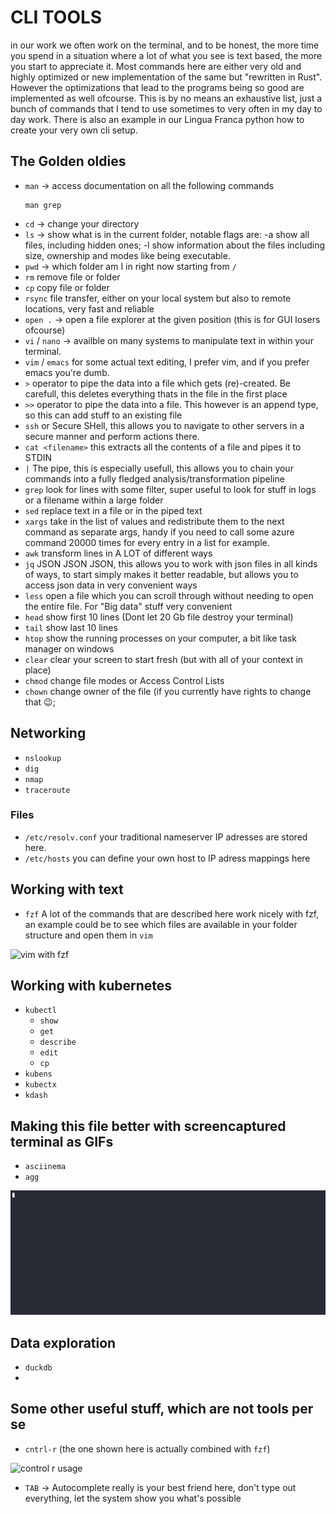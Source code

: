 # CLI TOOLS

in our work we often work on the terminal, and to be honest, the more time you spend in a situation where a lot of what
you see is text based, the more you start to appreciate it. Most commands here are either very old and highly optimized
or new implementation of the same but "rewritten in Rust". However the optimizations that lead to the programs being so
good are implemented as well ofcourse. This is by no means an exhaustive list, just a bunch of commands that I tend to
use sometimes to very often in my day to day work. There is also an example in our Lingua Franca python how to create
your very own cli setup. 

## The Golden oldies

- `man` -> access documentation on all the following commands 
  ```shell
  man grep
  ```
- `cd` -> change your directory
- `ls` -> show what is in the current folder, notable flags are: -a show all files, including hidden ones; -l show 
information about the files including size, ownership and modes like being executable. 
- `pwd` -> which folder am I in right now starting from `/`
- `rm` remove file or folder
- `cp` copy file or folder 
- `rsync` file transfer, either on your local system but also to remote locations, very fast and reliable
- `open .` -> open a file explorer at the given position (this is for GUI losers ofcourse)
- `vi` / `nano` -> availble on many systems to manipulate text in within your terminal. 
- `vim` / `emacs` for some actual text editing, I prefer vim, and if you prefer emacs you're dumb. 
- `>` operator to pipe the data into a file which gets (re)-created. Be carefull, this deletes everything thats in the file in the first place
- `>>` operator to pipe the data into a file. This however is an append type, so this can add stuff to an existing file
- `ssh` or Secure SHell, this allows you to navigate to other servers in a secure manner and perform actions there. 
- `cat <filename>` this extracts all the contents of a file and pipes it to STDIN 
- `|` The pipe, this is especially usefull, this allows you to chain your commands into a fully fledged analysis/transformation pipeline
- `grep` look for lines with some filter, super useful to look for stuff in logs or a filename within a large folder
- `sed` replace text in a file or in the piped text
- `xargs` take in the list of values and redistribute them to the next command as separate args, handy if you need to call some azure command 20000 times for every entry in a list for example. 
- `awk` transform lines in A LOT of different ways 
- `jq` JSON JSON JSON, this allows you to work with json files in all kinds of ways, to start simply makes it better readable, but allows you to access json data in very convenient ways
- `less` open a file which you can scroll through without needing to open the entire file. For "Big data" stuff very convenient
- `head` show first 10 lines (Dont let 20 Gb file destroy your terminal)
- `tail` show last 10 lines 
- `htop` show the running processes on your computer, a bit like task manager on windows
- `clear` clear your screen to start fresh (but with all of your context in place)
- `chmod` change file modes or Access Control Lists 
- `chown` change owner of the file (if you currently have rights to change that 😉;


## Networking

- `nslookup`
- `dig`
- `nmap`
- `traceroute`

### Files

- `/etc/resolv.conf` your traditional nameserver IP adresses are stored here. 
- `/etc/hosts` you can define your own host to IP adress mappings here


## Working with text

- `fzf`
    A lot of the commands that are described here work nicely with fzf, an example could be to see which files are
available in your folder structure and open them in `vim`

<img src="./resources/vim_fzf.gif" width="800" alt="vim with fzf"/>

## Working with kubernetes

- `kubectl`
  - `show`
  - `get`
  - `describe`
  - `edit`
  - `cp`
- `kubens`
- `kubectx`
- `kdash`


## Making this file better with screencaptured terminal as GIFs

- `asciinema`
- `agg` 

![Example](resources/show_terminal.gif)


## Data exploration

- `duckdb`
- 


## Some other useful stuff, which are not tools per se

- `cntrl-r` (the one shown here is actually combined with `fzf`)

<img src="./resources/control_r.gif" alt="control r usage"/>

- `TAB` -> Autocomplete really is your best friend here, don't type out everything, let the system show you what's possible


